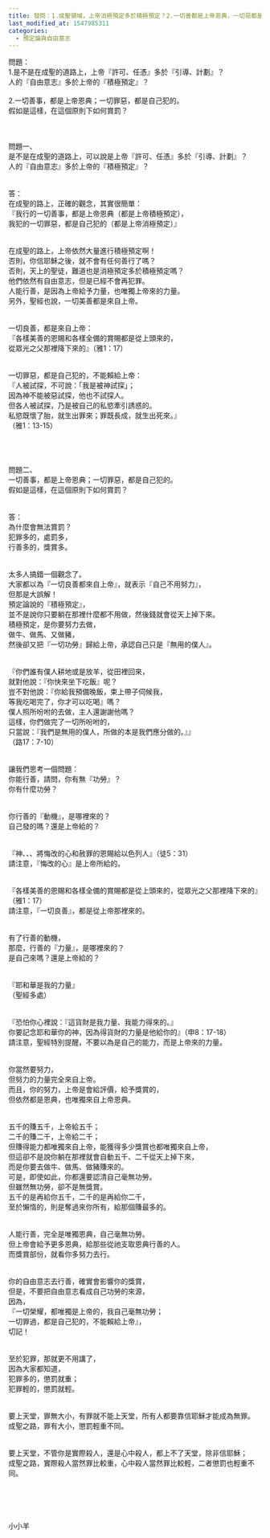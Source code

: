 ```yaml
---
title: 發問：1.成聖領域，上帝消極預定多於積極預定？2.一切善都是上帝恩典，一切惡都是自己犯的，那如何賞罰？
last_modified_at: 1547985311
categories:
  - 預定論與自由意志
---
```


問題：<br>1.是不是在成聖的道路上，上帝『許可、任憑』多於『引導、計劃』？<br>人的『自由意志』多於上帝的『積極預定』？<br><br>2.一切善事，都是上帝恩典；一切罪惡，都是自己犯的。<br> 假如是這樣，在這個原則下如何賞罰？<br><!--more--><br><br><br>問題一、<br>是不是在成聖的道路上，可以說是上帝『許可、任憑』多於『引導、計劃』？<br>人的『自由意志』多於上帝的『積極預定』？<br><br><br>答：<br>在成聖的路上，正確的觀念，其實很簡單：<br>『我行的一切善事，都是上帝恩典（都是上帝積極預定），<br>我犯的一切罪惡，都是自己犯的（都是上帝消極預定）』<br> <br><br>在成聖的路上，上帝依然大量進行積極預定啊！<br>否則，你信耶穌之後，就不會有任何善行了嗎？<br>否則，天上的聖徒，難道也是消極預定多於積極預定嗎？<br>他們依然有自由意志，但是已經不會再犯罪。<br>人能行善，是因為上帝給予力量，也唯獨上帝來的力量。<br>另外，聖經也說，一切美善都是來自上帝。<br> <br><br>一切良善，都是來自上帝：<br>『各樣美善的恩賜和各樣全備的賞賜都是從上頭來的，<br>從眾光之父那裡降下來的』（雅1：17）<br> <br><br>一切罪惡，都是自己犯的，不能賴給上帝：<br>『人被試探，不可說：「我是被神試探」；<br>因為神不能被惡試探，他也不試探人。<br>但各人被試探，乃是被自己的私慾牽引誘惑的。<br>私慾既懷了胎，就生出罪來；罪既長成，就生出死來。』<br>（雅1：13-15）<br> <br><br><br><br>問題二、<br>一切善事，都是上帝恩典；一切罪惡，都是自己犯的。<br> 假如是這樣，在這個原則下如何賞罰？<br><br><br>答：<br>為什麼會無法賞罰？<br>犯罪多的，處罰多，<br>行善多的，獎賞多。<br><br><br>太多人搞錯一個觀念了。<br>大家都以為『一切良善都來自上帝』，就表示『自己不用努力』，<br>但那是大誤解！<br>預定論說的『積極預定』，<br>並不是說你只要躺在那裡什麼都不用做，然後錢就會從天上掉下來。<br>積極預定，是你要努力去做，<br>做牛、做馬、又做豬，<br>然後卻又把『一切功勞』歸給上帝，承認自己只是『無用的僕人』。<br><br><br>『你們誰有僕人耕地或是放羊，從田裡回來，<br>就對他說：『你快來坐下吃飯』呢？<br>豈不對他說：『你給我預備晚飯，束上帶子伺候我，<br>等我吃喝完了，你才可以吃喝』嗎？<br>僕人照所吩咐的去做，主人還謝謝他嗎？<br>這樣，你們做完了一切所吩咐的，<br>只當說：『我們是無用的僕人，所做的本是我們應分做的。』』<br>（路17：7-10）<br><br><br>讓我們思考一個問題： <br>你能行善，請問，你有無『功勞』？<br>你有什麼功勞？<br><br><br>你行善的『動機』，是哪裡來的？<br>自己發的嗎？還是上帝給的？<br><br><br>『神、、、將悔改的心和赦罪的恩賜給以色列人』（徒5：31）<br>請注意，『悔改的心』是上帝所給的。<br><br><br>『各樣美善的恩賜和各樣全備的賞賜都是從上頭來的，從眾光之父那裡降下來的』<br>（雅1：17）<br>請注意，『一切良善』，都是從上帝那裡來的。<br><br><br>有了行善的動機，<br>那麼，行善的『力量』，是哪裡來的？<br>是自己來嗎？還是上帝給的？<br><br><br>『耶和華是我的力量』<br>（聖經多處）<br><br><br>『恐怕你心裡說：『這貨財是我力量、我能力得來的。』<br>你要記念耶和華你的神，因為得貨財的力量是他給你的』（申8：17-18）<br>請注意，聖經特別提醒，不要以為是自己的能力，而是上帝來的力量。<br><br><br>你當然要努力，<br>但努力的力量完全來自上帝。<br>而且，你的努力，上帝是會給評價，給予獎賞的，<br>但依然都是恩典，也唯獨來自上帝恩典。<br><br><br>五千的賺五千，上帝給五千；<br>二千的賺二千，上帝給二千；<br>但賺得能力都唯獨來自上帝，能獲得多少獎賞也都唯獨來自上帝，<br>但這卻不是說你躺在那裡就會自動五千、二千從天上掉下來，<br>而是你要去做牛、做馬、做豬賺來的。<br>可是，即使如此，你都還要認清自己毫無功勞。<br>但雖然無功勞，卻不是無獎賞。<br>五千的是再給你五千，二千的是再給你二千，<br>至於懶惰的，則是奪過來你所有，給那個賺最多的。<br> <br><br>人能行善，完全是唯獨恩典，自己毫無功勞。<br>但上帝會給予更多恩典，給那些從祂支取恩典行善的人。<br>而獎賞部份，就看你多努力去行。<br> <br><br>你的自由意志去行善，確實會影響你的獎賞，<br>但是，不要把自由意志看成自己功勞的來源，<br>因為，<br>『一切榮耀，都唯獨是上帝的，我自己毫無功勞；<br>一切罪過，都是自己犯的，不能賴給上帝』，<br>切記！<br> <br><br>至於犯罪，那就更不用講了，<br>因為大家都知道，<br>犯罪多的，懲罰就重；<br>犯罪輕的，懲罰就輕。<br><br><br>要上天堂，罪無大小，有罪就不能上天堂，所有人都要靠信耶穌才能成為無罪。<br>成聖之路，罪有大小，懲罰輕重不同。<br><br><br>要上天堂，不管你是實際殺人，還是心中殺人，都上不了天堂，除非信耶穌；<br>成聖之路，實際殺人當然罪比較重，心中殺人當然罪比較輕，二者懲罰也輕重不同。<br><br><br><br><br><br>小小羊<br><br><br><br>
